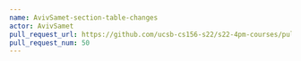 ```yaml
---
name: AvivSamet-section-table-changes
actor: AvivSamet
pull_request_url: https://github.com/ucsb-cs156-s22/s22-4pm-courses/pull/50
pull_request_num: 50
---
```

